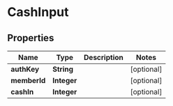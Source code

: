 # CashInput

## Properties
Name | Type | Description | Notes
------------ | ------------- | ------------- | -------------
**authKey** | **String** |  |  [optional]
**memberId** | **Integer** |  |  [optional]
**cashIn** | **Integer** |  |  [optional]
